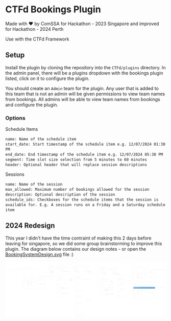 # CTFd Bookings Plugin
Made with ❤︎ by ComSSA for Hackathon - 2023 Singapore and improved for Hackathon - 2024 Perth

Use with the CTFd Framework

## Setup

Install the plugin by cloning the repository into the `CTFd/plugins` directory.
In the admin panel, there will be a plugins dropdown with the bookings plugin listed, click on it to configure the plugin.

You should create an `Admin` team for the plugin. Any user that is added to this team that is not an admin will be given permissions to view team names from bookings.
All admins will be able to view team names from bookings and configure the plugin.

### Options

Schedule Items
```
name: Name of the schedule item
start_date: Start timestamp of the schedule item e.g. 12/07/2024 01:30 PM
end_date: End timestamp of the schedule item e.g. 12/07/2024 05:30 PM
segment: Time slot size selection from 5 minutes to 60 minutes
header: Optional header that will replace session descriptions
```

Sessions
```
name: Name of the session
max_allowed: Maximum number of bookings allowed for the session
description: Optional description of the session
schedule_ids: Checkboxes for the schedule items that the session is available for. E.g. A session runs on a Friday and a Saturday schedule item
```

## 2024 Redesign
This year I didn't have the time contraint of making this 2 days before leaving for singapore, so we did some group brainstorming to improve this plugin.
The diagram below contains our design notes - or open the [BookingSystemDesign.svg](./BookingSystemDesign.svg) file :)

![Plan](./BookingSystemDesign.svg)
